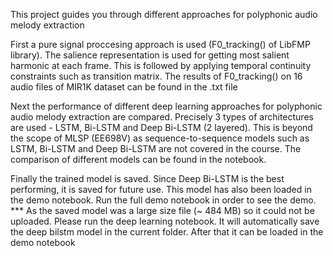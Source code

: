 This project guides you through different approaches for polyphonic audio melody extraction

First a pure signal proccesing approach is used (F0_tracking() of LibFMP library). The salience representation is used for getting most salient harmonic at each frame. This is followed by applying temporal continuity constraints such as transition matrix. The results of F0_tracking() on 16 audio files of MIR1K dataset can be found in the .txt file

Next the performance of different deep learning approaches for polyphonic audio melody extraction are compared. Precisely 3 types of architectures are used - LSTM, Bi-LSTM and Deep Bi-LSTM (2 layered). This is beyond the scope of MLSP (EE698V) as sequence-to-sequence models such as LSTM, Bi-LSTM and Deep Bi-LSTM are not covered in the course. The comparison of different models can be found in the notebook.

Finally the trained model is saved. Since Deep Bi-LSTM is the best performing, it is saved for future use. This model has also been loaded in the demo notebook. Run the full demo notebook in order to see the demo.
*** As the saved model was a large size file (~ 484 MB) so it could not be uploaded. Please run the deep learning notebook. It will automatically save the deep bilstm model in the current folder. After that it can be loaded in the demo notebook
